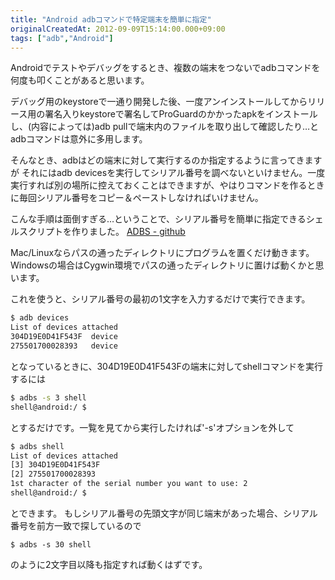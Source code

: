 ```yaml
---
title: "Android adbコマンドで特定端末を簡単に指定"
originalCreatedAt: 2012-09-09T15:14:00.000+09:00
tags: ["adb","Android"]
---
```

Androidでテストやデバッグをするとき、複数の端末をつないでadbコマンドを何度も叩くことがあると思います。

デバッグ用のkeystoreで一通り開発した後、一度アンインストールしてからリリース用の署名入りkeystoreで署名してProGuardのかかったapkをインストールし、(内容によっては)adb pullで端末内のファイルを取り出して確認したり…とadbコマンドは意外に多用します。

そんなとき、adbはどの端末に対して実行するのか指定するように言ってきますが それにはadb devicesを実行してシリアル番号を調べないといけません。一度実行すれば別の場所に控えておくことはできますが、やはりコマンドを作るときに毎回シリアル番号をコピー＆ペーストしなければいけません。

こんな手順は面倒すぎる…ということで、シリアル番号を簡単に指定できるシェルスクリプトを作りました。
[ADBS - github](https://github.com/ksoichiro/adbs)
<!--more-->
Mac/Linuxならパスの通ったディレクトリにプログラムを置くだけ動きます。Windowsの場合はCygwin環境でパスの通ったディレクトリに置けば動くかと思います。

これを使うと、シリアル番号の最初の1文字を入力するだけで実行できます。

```sh
$ adb devices
List of devices attached
304D19E0D41F543F  device
275501700028393   device
```

となっているときに、304D19E0D41F543Fの端末に対してshellコマンドを実行するには

```sh
$ adbs -s 3 shell
shell@android:/ $
```

とするだけです。一覧を見てから実行したければ'-s'オプションを外して

```sh
$ adbs shell
List of devices attached
[3] 304D19E0D41F543F
[2] 275501700028393
1st character of the serial number you want to use: 2
shell@android:/ $
```

とできます。
もしシリアル番号の先頭文字が同じ端末があった場合、シリアル番号を前方一致で探しているので

```
$ adbs -s 30 shell
```

のように2文字目以降も指定すれば動くはずです。
